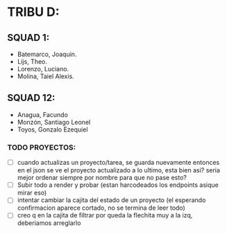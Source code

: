 # TRIBU D:

## SQUAD 1:
- Batemarco, Joaquin.
- Lijs, Theo.
- Lorenzo, Luciano.
- Molina, Taiel Alexis.

## SQUAD 12:
- Anagua, Facundo
- Monzón, Santiago Leonel
- Toyos, Gonzalo Ezequiel


### TODO PROYECTOS:
- [ ] cuando actualizas un proyecto/tarea, se guarda nuevamente entonces en el json se ve el proyecto actualizado a lo ultimo, esta bien asi? seria mejor ordenar siempre por nombre para que no pase esto?
- [ ] Subir todo a render y probar (estan harcodeados los endpoints asique mirar eso)
- [ ] intentar cambiar la cajita del estado de un proyecto (el esperando confirmacion aparece cortado, no se termina de leer todo)
- [ ] creo q en la cajita de filtrar por queda la flechita muy a la izq, deberiamos arreglarlo
